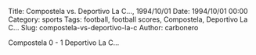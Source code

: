 Title: Compostela vs. Deportivo La C…, 1994/10/01
Date: 1994/10/01 00:00
Category: sports
Tags: football, football scores, Compostela, Deportivo La C…
Slug: compostela-vs-deportivo-la-c
Author: carbonero


Compostela 0 - 1 Deportivo La C…
